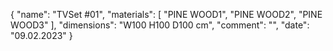 {
    "name": "TVSet #01",
    "materials": [
        "PINE WOOD1",
        "PINE WOOD2",
        "PINE WOOD3"
    ],
    "dimensions": "W100 H100 D100 cm",
    "comment": "",
    "date": "09.02.2023"
}